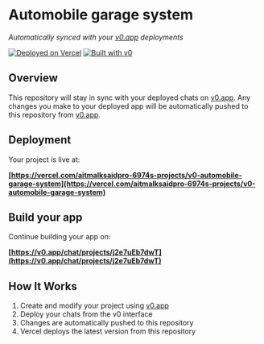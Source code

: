 # Automobile garage system

*Automatically synced with your [v0.app](https://v0.app) deployments*

[![Deployed on Vercel](https://img.shields.io/badge/Deployed%20on-Vercel-black?style=for-the-badge&logo=vercel)](https://vercel.com/aitmalksaidpro-6974s-projects/v0-automobile-garage-system)
[![Built with v0](https://img.shields.io/badge/Built%20with-v0.app-black?style=for-the-badge)](https://v0.app/chat/projects/j2e7uEb7dwT)

## Overview

This repository will stay in sync with your deployed chats on [v0.app](https://v0.app).
Any changes you make to your deployed app will be automatically pushed to this repository from [v0.app](https://v0.app).

## Deployment

Your project is live at:

**[https://vercel.com/aitmalksaidpro-6974s-projects/v0-automobile-garage-system](https://vercel.com/aitmalksaidpro-6974s-projects/v0-automobile-garage-system)**

## Build your app

Continue building your app on:

**[https://v0.app/chat/projects/j2e7uEb7dwT](https://v0.app/chat/projects/j2e7uEb7dwT)**

## How It Works

1. Create and modify your project using [v0.app](https://v0.app)
2. Deploy your chats from the v0 interface
3. Changes are automatically pushed to this repository
4. Vercel deploys the latest version from this repository
